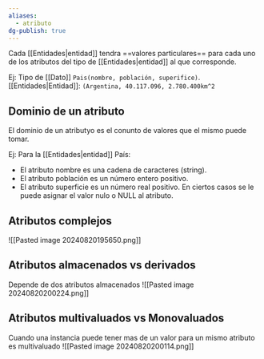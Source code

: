 ```yaml
---
aliases:
  - atributo
dg-publish: true
---
```


Cada [[Entidades|entidad]] tendra ==valores particulares== para cada uno de los atributos del tipo de [[Entidades|entidad]] al que corresponde.

Ej: Tipo de [[Dato]] `Pais(nombre, población, superifice)`. [[Entidades|Entidad]]: `(Argentina, 40.117.096, 2.780.400km^2`

## Dominio de un atributo
El dominio de un atributyo es el conunto de valores que el mismo puede tomar.

Ej: 
Para la [[Entidades|entidad]] País: 
- El atributo nombre es una cadena de caracteres (string). 
- El atributo población es un número entero positivo. 
- El atributo superficie es un número real positivo.
En ciertos casos se le puede asignar el valor nulo o NULL al atributo.

## Atributos complejos 
![[Pasted image 20240820195650.png]]
## Atributos almacenados vs derivados
Depende de dos atributos almacenados
![[Pasted image 20240820200224.png]]
## Atributos multivaluados vs Monovaluados
Cuando una instancia puede tener mas de un valor para un mismo atributo es multivaluado 
![[Pasted image 20240820200114.png]]